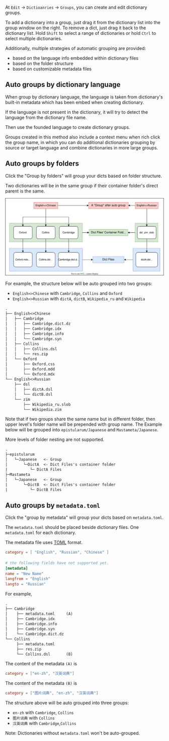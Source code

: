 At `Edit` -> `Dictioanries` -> `Groups`, you can create and edit dictionary groups.

To add a dictionary into a group, just drag it from the dictionary list into the group window on the right. To remove a dict, just drag it back to the dictionary list. Hold `Shift` to select a range of dictionaries or hold `Ctrl` to select multiple dictionaries.

Additionally, multiple strategies of automatic grouping are provided:

* based on the language info embedded within dictionary files
* based on the folder structure
* based on customizable metadata files

## Auto groups by dictionary language

When group by dictionary language, the language is taken from dictionary's built-in metadata which has been embed when creating dictionary.

If the language is not present in the dictionary, it will try to detect the language from the dictionary file name.

Then use the founded language to create dictionary groups.

Groups created in this method also include a context menu when rich click the group name, in which you can do additional dictionaries grouping by source or target language and combine dictionaries in more large groups.

## Auto groups by folders

Click the "Group by folders" will group your dicts based on folder structure.

Two dictionaries will be in the same group if their container folder's direct parent is the same.

![Auto Group By Folder](img/autoGroupByFolder.svg)

For example, the structure below will be auto grouped into two groups:

* `English<>Chinese` with `Cambridge`, `Collins` and `Oxford`
* `English<>Russian` with `dictA`, `dictB`, `Wikipedia_ru` and `Wikipedia`

```
.
├── English<>Chinese
│   ├── Cambridge
│   │   ├── Cambridge.dict.dz
│   │   ├── Cambridge.idx
│   │   ├── Cambridge.info
│   │   └── Cambridge.syn
│   ├── Collins
│   │   ├── Collins.dsl
│   │   └── res.zip
│   └── Oxford
│       ├── Oxford.css
│       ├── Oxford.mdd
│       └── Oxford.mdx
└── English<>Russian
    ├── dsl
    │   ├── dictA.dsl
    │   └── dictB.dsl
    └── zim
        ├── Wikipedia_ru.slob
        └── Wikipedia.zim
```

Note that if two groups share the same name but in different folder, then upper level's folder name will be prepended with group name. The Example below will be grouped into `epistularum/Japanese` and `Mastameta/Japanese`.

More levels of folder nesting are not supported.

```
.
├─epistularum
│   └─Japanese   <- Group
│       └─DictA  <- Dict Files's container folder
|          └─ DictA Files
├─Mastameta
│   └─Japanese   <- Group
|       └─DictB  <- Dict Files's container folder
|          └─ DictB Files  
```

## Auto groups by `metadata.toml`

Click the "group by metadata" will group your dicts based on `metadata.toml`.

The `metadata.toml` should be placed beside dictionary files. One `metadata.toml` for each dictionary.

The metadata file uses [TOML](https://toml.io) format.

```toml
category = [ "English", "Russian", "Chinese" ]

# the following fields have not supported yet.
[metadata]
name = "New Name"
langfrom = "English"
langto = "Russian"
```

For example,

```
.
├── Cambridge
│    ├── metadata.toml     (A)
│    ├── Cambridge.idx
│    ├── Cambridge.info
│    ├── Cambridge.syn
│    └── Cambridge.dict.dz    
└── Collins
     ├── metadata.toml
     ├── res.zip
     └── Collins.dsl       (B)  

```

The content of the metadata `(A)` is
```toml
category = ["en-zh", "汉英词典"]
```

The content of the metadata `(B)` is
```toml
category = ["图片词典", "en-zh", "汉英词典"]
```

The structure above will be auto grouped into three groups:

* `en-zh` with `Cambridge`, `Collins`
* `图片词典` with `Collins`
* `汉英词典` with `Cambridge`,`Collins`

Note: Dictionaries without `metadata.toml` won't be auto-grouped.